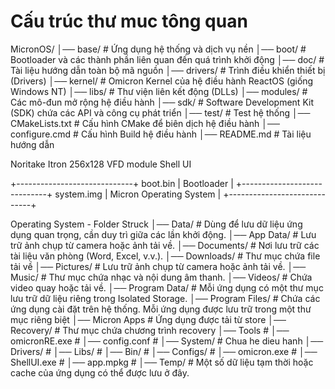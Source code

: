 # Cấu trúc thư muc tông quan
MicronOS/
│── base/             # Ứng dụng hệ thống và dịch vụ nền
│── boot/             # Bootloader và các thành phần liên quan đến quá trình khởi động
│── doc/              # Tài liệu hướng dẫn toàn bộ mã nguồn
│── drivers/          # Trình điều khiển thiết bị (Drivers)
│── kernel/           # Omicron Kernel của hệ điều hành ReactOS (giống Windows NT)
│── libs/             # Thư viện liên kết động (DLLs)
│── modules/          # Các mô-đun mở rộng hệ điều hành
│── sdk/              # Software Development Kit (SDK) chứa các API và công cụ phát triển
│── test/             # Test hệ thống
│── CMakeLists.txt    # Cấu hình CMake để biên dịch hệ điều hành
│── configure.cmd     # Cấu hình Build hệ điều hành
│── README.md         # Tài liệu hướng dẫn



Noritake Itron 256x128 VFD module
Shell UI

+-----------------------------+ boot.bin
|          Bootloader         |
+-----------------------------+ system.img
|   Micron Operating System   |
+-----------------------------+

Operating System - Folder Struck
│── Data/               # Dùng để lưu dữ liệu ứng dụng quan trọng, cần duy trì giữa các lần khởi động.
    │── App Data/       # Lưu trữ ảnh chụp từ camera hoặc ảnh tải về.
    │── Documents/      # Nơi lưu trữ các tài liệu văn phòng (Word, Excel, v.v.).
    │── Downloads/      # Thư mục chứa file tải về
    │── Pictures/       # Lưu trữ ảnh chụp từ camera hoặc ảnh tải về.
    │── Music/          # Thư mục chứa nhạc và nội dung âm thanh.
    │── Videos/         # Chứa video quay hoặc tải về.
│── Program Data/       # Mỗi ứng dụng có một thư mục lưu trữ dữ liệu riêng trong Isolated Storage.
│── Program Files/      # Chứa các ứng dụng cài đặt trên hệ thống. Mỗi ứng dụng được lưu trữ trong một thư mục riêng biệt
    │── Micron Apps     # Ứng dụng được tải từ store
│── Recovery/           # Thư mục chứa chương trình recovery
    │── Tools           # 
    │── omicronRE.exe   # 
    │── config.conf     # 
│── System/             # Chua he dieu hanh
    │── Drivers/        # 
    │── Libs/           # 
    │── Bin/            # 
    │── Configs/        # 
    │── omicron.exe     # 
    │── ShellUI.exe     # 
    │── app.mpkg        #
│── Temp/               # Một số dữ liệu tạm thời hoặc cache của ứng dụng có thể được lưu ở đây.


    


    